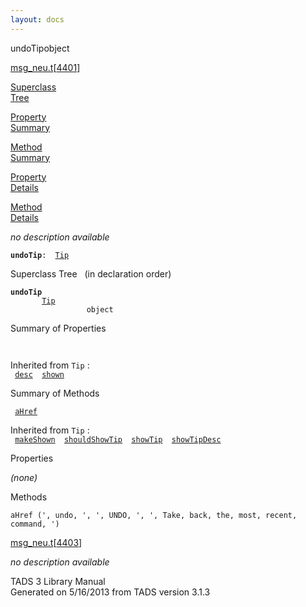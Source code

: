 ```yaml
---
layout: docs
---
```

<span class="title">undoTip</span><span class="type">object</span>

[msg_neu.t](../file/msg_neu.t.html)\[[4401](../source/msg_neu.t.html#4401)\]

[Superclass  
Tree](#_SuperClassTree_)

[Property  
Summary](#_PropSummary_)

[Method  
Summary](#_MethodSummary_)

[Property  
Details](#_Properties_)

[Method  
Details](#_Methods_)

<div class="fdesc">

*no description available*

**`undoTip`**` :   `[`Tip`](../object/Tip.html)

</div>

<span id="_SuperClassTree_"></span>

<div class="mjhd">

<span class="hdln">Superclass Tree</span>   (in declaration order)

</div>

**`undoTip`**  
`         `[`Tip`](../object/Tip.html)  
`                 object`  
<span id="_PropSummary_"></span>

<div class="mjhd">

<span class="hdln">Summary of Properties</span>  

</div>

` `

Inherited from `Tip` :  
` `[`desc`](../object/Tip.html#desc)`  `[`shown`](../object/Tip.html#shown)`  `

<span id="_MethodSummary_"></span>

<div class="mjhd">

<span class="hdln">Summary of Methods</span>  

</div>

` `[`aHref`](#aHref)`  `

Inherited from `Tip` :  
` `[`makeShown`](../object/Tip.html#makeShown)`  `[`shouldShowTip`](../object/Tip.html#shouldShowTip)`  `[`showTip`](../object/Tip.html#showTip)`  `[`showTipDesc`](../object/Tip.html#showTipDesc)`  `

<span id="_Properties_"></span>

<div class="mjhd">

<span class="hdln">Properties</span>  

</div>

*(none)* <span id="_Methods_"></span>

<div class="mjhd">

<span class="hdln">Methods</span>  

</div>

<span id="aHref"></span>

`aHref (', undo, ', ', UNDO, ', ', Take, back, the, most, recent, command, ')`

[msg_neu.t](../file/msg_neu.t.html)\[[4403](../source/msg_neu.t.html#4403)\]

<div class="desc">

*no description available*

</div>

<div class="ftr">

TADS 3 Library Manual  
Generated on 5/16/2013 from TADS version 3.1.3

</div>
